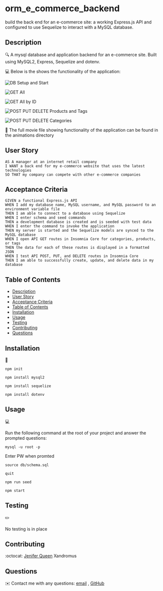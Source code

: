 # orm_e_commerce_backend
build the back end for an e-commerce site: a working Express.js API and configured to use Sequelize to interact with a MySQL database.


## Description

🔍 A mysql database and application backend for an e-commerce site. Built using MySQL2, Express, Sequelize and dotenv.
  
💻 Below is the shows the functionality of the application:
  
![DB Setup and Start](./animations/GET)

![GET All](./animations/GET)

![GET All by ID](./animations/GET)

![POST PUT DELETE Products and Tags](./animations/POST)

![POST PUT DELETE Categories](./animations/)
  
🎥 The full movie file showing functionality of the application can be found in the animations directory
  
## User Story
  
```
AS A manager at an internet retail company
I WANT a back end for my e-commerce website that uses the latest technologies
SO THAT my company can compete with other e-commerce companies
```
  
## Acceptance Criteria
  
``` 
GIVEN a functional Express.js API
WHEN I add my database name, MySQL username, and MySQL password to an environment variable file
THEN I am able to connect to a database using Sequelize
WHEN I enter schema and seed commands
THEN a development database is created and is seeded with test data
WHEN I enter the command to invoke the application
THEN my server is started and the Sequelize models are synced to the MySQL database
WHEN I open API GET routes in Insomnia Core for categories, products, or tags
THEN the data for each of these routes is displayed in a formatted JSON
WHEN I test API POST, PUT, and DELETE routes in Insomnia Core
THEN I am able to successfully create, update, and delete data in my database
```
  
## Table of Contents
- [Description](#description)
- [User Story](#user-story)
- [Acceptance Criteria](#acceptance-criteria)
- [Table of Contents](#table-of-contents)
- [Installation](#installation)
- [Usage](#usage)
- [Testing](#testing)
- [Contributing](#contributing)
- [Questions](#questions)

## Installation
💾   
  
`npm init`

`npm install mysql2`

`npm install sequelize`

`npm install dotenv`
  
## Usage
💻   
  
Run the following command at the root of your project and answer the prompted questions:

`mysql -u root -p`

Enter PW when promted

`source db/schema.sql`

`quit`

`npm run seed`
  
`npm start`

## Testing
✏️

No testing is in place

## Contributing
:octocat: [Jenifer Queen](https://github.com/queen-stack)
Xandromus

## Questions
✉️ Contact me with any questions: [email](mailto:queen_jenf@yahoo.com) , [GitHub](https://github.com/queen-stack)<br/>
